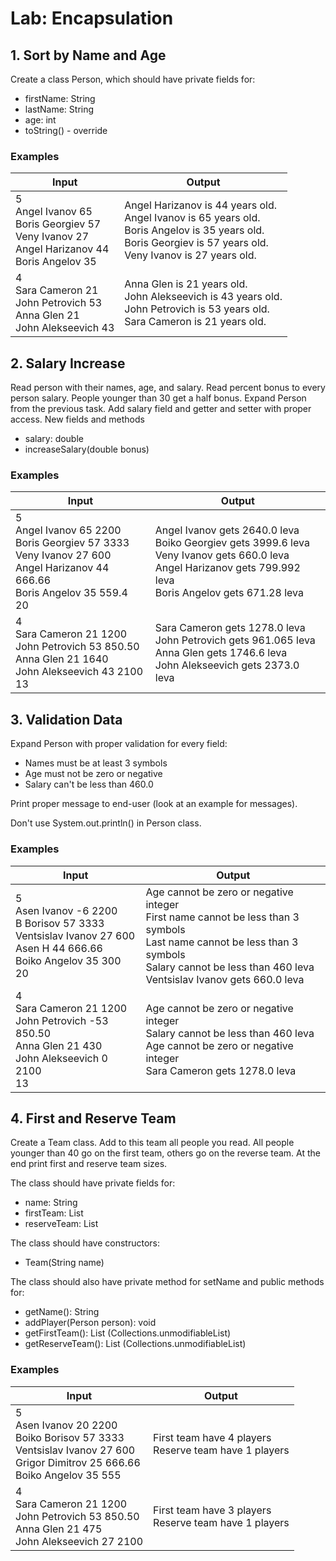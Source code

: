# Lab: Encapsulation

##  1.	Sort by Name and Age
Create a class Person, which should have private fields for:
-	firstName: String
-	lastName: String
-	age: int
-	toString() - override


### Examples

| Input  | Output |   
| ------ | ------ |
| 5 <br> Angel Ivanov 65 <br> Boris Georgiev 57 <br> Veny Ivanov 27 <br> Angel Harizanov 44 <br> Boris Angelov 35 | Angel Harizanov is 44 years old.<br>Angel Ivanov is 65 years old.<br>Boris Angelov is 35 years old.<br>Boris Georgiev is 57 years old.<br>Veny Ivanov is 27 years old. |
| 4 <br> Sara Cameron 21<br> John Petrovich 53<br> Anna Glen 21 <br> John Alekseevich 43 | Anna Glen is 21 years old. <br>John Alekseevich is 43 years old. <br>John Petrovich is 53 years old. <br>Sara Cameron is 21 years old. |


## 	2.	Salary Increase
Read person with their names, age, and salary. Read percent bonus to every person salary. People younger than 30 get a half bonus. Expand Person from the previous task. Add salary field and getter and setter with proper access.
New fields and methods
-	salary: double 
-	increaseSalary(double bonus)


### Examples
| Input  | Output |
| ------ | ------ |
| 5<br>Angel Ivanov 65 2200<br>Boris Georgiev 57 3333<br>Veny Ivanov 27 600<br>Angel Harizanov 44 666.66<br>Boris Angelov 35 559.4 <br>20 | Angel Ivanov gets 2640.0 leva<br>Boiko Georgiev gets 3999.6 leva<br>Veny Ivanov gets 660.0 leva<br>Angel Harizanov gets 799.992 leva<br>Boris Angelov gets 671.28 leva |
| 4 <br> Sara Cameron 21 1200 <br> John Petrovich 53 850.50 <br> Anna Glen 21 1640 <br> John Alekseevich 43 2100 <br> 13 | Sara Cameron gets 1278.0 leva<br>John Petrovich gets 961.065 leva<br>Anna Glen gets 1746.6 leva<br>John Alekseevich gets 2373.0 leva |


## 3.	Validation Data
Expand Person with proper validation for every field:
-	Names must be at least 3 symbols
-	Age must not be zero or negative
-	Salary can't be less than 460.0 

Print proper message to end-user (look at an example for messages). 

Don't use System.out.println() in Person class.


### Examples 

| Input  | Output |   
| ------ | ------ |
|5<br>Asen Ivanov -6 2200<br>B Borisov 57 3333<br>Ventsislav Ivanov 27 600<br>Asen H 44 666.66<br>Boiko Angelov 35 300<br>20 |  Age cannot be zero or negative integer<br>First name cannot be less than 3 symbols<br>Last name cannot be less than 3 symbols<br>Salary cannot be less than 460 leva<br>Ventsislav Ivanov gets 660.0 leva |
| 4<br>Sara Cameron 21 1200<br>John Petrovich -53 850.50<br>Anna Glen 21 430<br>John Alekseevich 0 2100<br>13 | Age cannot be zero or negative integer<br>Salary cannot be less than 460 leva<br>Age cannot be zero or negative integer<br>Sara Cameron gets 1278.0 leva |   


## 4.	First and Reserve Team
Create a Team class. Add to this team all people you read. All people younger than 40 go on the first team, others go on the reverse team. At the end print first and reserve team sizes.

The class should have private fields for:
-	name: String
-	firstTeam: List<Person>
-	reserveTeam: List<Person>

The class should have constructors:
-	Team(String name)

The class should also have private method for setName and public methods for:
-	getName(): String
-	addPlayer(Person person): void
-	getFirstTeam(): List<Person> (Collections.unmodifiableList)
-	getReserveTeam(): List<Person> (Collections.unmodifiableList)

### Examples

| Input  | Output |   
| ------ | ------ |
| 5<br>Asen Ivanov 20 2200<br>Boiko Borisov 57 3333<br>Ventsislav Ivanov 27 600<br>Grigor Dimitrov 25 666.66<br>Boiko Angelov 35 555 |   First team have 4 players <br> Reserve team have 1 players     |
| 4<br>Sara Cameron 21 1200<br>John Petrovich 53 850.50<br>Anna Glen 21 475<br>John Alekseevich 27 2100    |  First team have 3 players <br> Reserve team have 1 players |
